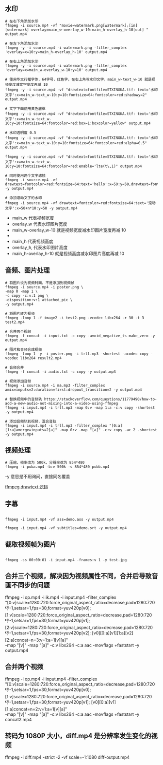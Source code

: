 
## 水印


``` shell
# 在右下角添加水印
ffmpeg -i source.mp4 -vf "movie=watermark.png[watermark];[in][watermark] overlay=main_w-overlay_w-10:main_h-overlay_h-10[out] " output.mp4

# 在左下角添加水印
ffmpeg -y -i source.mp4 -i watermark.png -filter_complex 'overlay=x=10:y=main_h-overlay_h-10' output.mp4

# 在右上角添加水印
ffmpeg -y -i source.mp4 -i watermark.png -filter_complex 'overlay=x=main_w-overlay_w-10:y=10' output.mp4

# 使用华文行楷字体，64字号，红色字，在右上角写水印文字，main_w-text_w-10 就是视频宽度减文字宽度再减 10
ffmpeg -y -i source.mp4 -vf "drawtext=fontfile=STXINGKA.ttf: text='水印文字':x=main_w-text_w-10:y=10:fontsize=64:fontcolor=red:shadowy=2" output.mp4

# 文字下面使用黄色底框
ffmpeg -y -i source.mp4 -vf "drawtext=fontfile=STXINGKA.ttf: text='水印文字':x=main_w-text_w-10:y=10:fontsize=64:fontcolor=red:box=1:boxcolor=yellow" output.mp4

# 水印透明度 0.5
ffmpeg -y -i source.mp4 -vf "drawtext=fontfile=STXINGKA.ttf: text='水印文字':x=main_w-text_w-10:y=10:fontsize=64:fontcolor=red:alpha=0.5" output.mp4

ffmpeg -y -i source.mp4 -vf "drawtext=fontfile=STXINGKA.ttf: text='水印文字':x=main_w-text_w-10:y=10:fontsize=64:fontcolor=red:enable='lte(t\,1)" output.mp4

# 同时使用两个文字滤镜
ffmpeg -i source.mp4 -vf drawtext=fontcolor=red:fontsize=64:text='hello':x=50:y=50,drawtext=fontcolor=red:fontsize=64:text='world':x=150:y=150 -y output.mp4

# 添加滚动文字的水印
ffmpeg -i source.mp4 -vf drawtext=fontcolor=red:fontsize=64:text='滚动文字':x=50+n*10:y=50 -y output.mp4
``` 

- main_w 代表视频宽度
- overlay_w 代表水印图片宽度
- main_w-overlay_w-10 就是视频宽度减水印图片宽度再减 10
- 
- main_h 代表视频高度
- overlay_h, 代表水印图片高度
- main_h-overlay_h-10 就是视频高度减水印图片高度再减 10


## 音频、图片处理

``` shell
# 将图片设为视频封面，不是添加到视频帧
ffmpeg -i source.mp4 -i poster.png \
-map 0 -map 1 \
-c copy -c:v:1 png \
-disposition:v:1 attached_pic \
-y output.mp4

# 将图片转为视频
ffmpeg -loop 1 -f image2 -i test2.png -vcodec libx264 -r 30 -t 3 test2.mp4

# 合并两个视频
ffmpeg -f concat -i input.txt -c copy -avoid_negative_ts make_zero -y output.mp4

# 图片和音频合成视频
ffmpeg -loop 1 -y -i poster.png -i trll.mp3 -shortest -acodec copy -vcodec libx264 result2.mp4

# 音频合并
ffmpeg -f concat -i audio.txt -c copy -y output.mp3

# 视频添加音频
ffmpeg -i source.mp4 -i ma.mp3 -filter_complex amix=inputs=2:duration=first:dropout_transition=2 -y output.mp4

# 替换视频中的音频轨 https://stackoverflow.com/questions/11779490/how-to-add-a-new-audio-not-mixing-into-a-video-using-ffmpeg
ffmpeg -i input.mp4 -i trll.mp3 -map 0:v -map 1:a -c:v copy -shortest -y output.mp4

# 添加音频轨到视频，混合音轨
ffmpeg -i input.mp4 -i trll.mp3 -filter_complex "[0:a][1:a]amerge=inputs=2[a]" -map 0:v -map "[a]" -c:v copy -ac 2 -shortest -y output.mp4

```

## 视频处理
``` shell
# 压缩，帧率改为 500k，分辨率改为 854*480
ffmpeg -i puba.mp4 -b:v 500k -s 854*480 pubb.mp4
```
-y 意思是不用询问，直接同名覆盖

[ffmpeg drawtext 滤镜](https://ffmpeg.org/ffmpeg-filters.html#drawtext-1)


## 字幕

``` shell

ffmpeg -i input.mp4 -vf ass=demo.ass -y output.mp4

ffmpeg -i input.mp4 -vf subtitles=demo.srt -y output.mp4

``` 

## 截取视频帧为图片
``` shell

ffmpeg -ss 00:00:01 -i input.mp4 -frames:v 1 -y test.jpg

``` 

## 合并三个视频，解决因为视频属性不同，合并后导致音画不同步的问题
ffmpeg -i op.mp4 -i ik.mp4 -i input.mp4 -filter_complex \
"[0:v]scale=1280:720:force_original_aspect_ratio=decrease,pad=1280:720:-1:-1,setsar=1,fps=30,format=yuv420p[v0];
 [1:v]scale=1280:720:force_original_aspect_ratio=decrease,pad=1280:720:-1:-1,setsar=1,fps=30,format=yuv420p[v1];
 [2:v]scale=1280:720:force_original_aspect_ratio=decrease,pad=1280:720:-1:-1,setsar=1,fps=30,format=yuv420p[v2];
 [v0][0:a][v1][1:a][v2][2:a]concat=n=3:v=1:a=1[v][a]" \
-map "[v]" -map "[a]" -c:v libx264 -c:a aac -movflags +faststart -y output.mp4


## 合并两个视频
ffmpeg -i op.mp4 -i input.mp4 -filter_complex \
"[0:v]scale=1280:720:force_original_aspect_ratio=decrease,pad=1280:720:-1:-1,setsar=1,fps=30,format=yuv420p[v0];
 [1:v]scale=1280:720:force_original_aspect_ratio=decrease,pad=1280:720:-1:-1,setsar=1,fps=30,format=yuv420p[v1];
 [v0][0:a][v1][1:a]concat=n=2:v=1:a=1[v][a]" \
-map "[v]" -map "[a]" -c:v libx264 -c:a aac -movflags +faststart -y concat2.mp4

## 转码为 1080P 大小，diff.mp4 是分辨率发生变化的视频
ffmpeg -i diff.mp4 -strict -2 -vf scale=-1:1080 diff-output.mp4